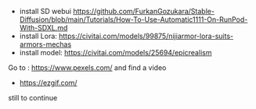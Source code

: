 - install SD webui https://github.com/FurkanGozukara/Stable-Diffusion/blob/main/Tutorials/How-To-Use-Automatic1111-On-RunPod-With-SDXL.md
- install Lora: https://civitai.com/models/99875/nijiarmor-lora-suits-armors-mechas
- install model: https://civitai.com/models/25694/epicrealism

Go to : https://www.pexels.com/ and find a video 
- https://ezgif.com/

still to continue 
